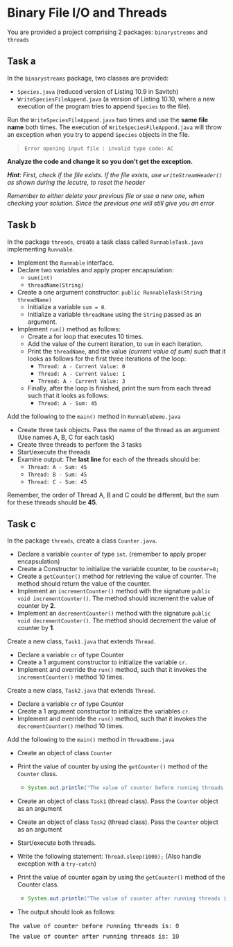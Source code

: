 # Binary File I/O and Threads

You are provided a project comprising 2 packages: `binarystreams` and `threads`

## Task a

In the `binarystreams` package, two classes are provided:

- `Species.java` (reduced version of Listing 10.9 in Savitch) 
- `WriteSpeciesFileAppend.java` (a version of Listing 10.10, where a new execution of the program tries to append `Species` to the file). 

Run the `WriteSpeciesFileAppend.java` two times and use the **same file name** both times. The execution of `WriteSpeciesFileAppend.java` will throw an exception when you try to append `Species` objects in the file.

> `Error opening input file : invalid type code: AC`

**Analyze the code and change it so you don’t get the exception.**

***Hint***: *First, check if the file exists. If the file exists, use `writeStreamHeader()` as shown during the lecutre, to reset the header*

*Remember to either delete your previous file or use a new one, when checking your solution. Since the previous one will still give you an error*

## Task b

In the package `threads`, create a task class called `RunnableTask.java` implementing `Runnable`.

- Implement the `Runnable` interface.
- Declare two variables and apply proper encapsulation:
  -  `sum(int)`
  - `threadName(String)`
- Create a one argument constructor: `public RunnableTask(String threadName)`
  - Initialize a variable `sum = 0`.
  - Initialize a variable `threadName` using the `String` passed as an argument.
- Implement `run()` method as follows:
  - Create a for loop that executes 10 times.
  - Add the value of the current iteration, to `sum` in each iteration.
  - Print the `threadName`, and the value *(current value of sum)* such that it looks as follows for the first three iterations of the loop:
    - `Thread: A - Current Value: 0`
    - `Thread: A - Current Value: 1`
    - `Thread: A - Current Value: 3`
  - Finally, after the loop is finished, print the sum from each thread such that it looks as follows: 
    - `Thread: A - Sum: 45`



Add the following to the `main()` method in `RunnableDemo.java`
- Create three task objects. Pass the name of the thread as an argument (Use names A, B, C for each task)
- Create three threads to perform the 3 tasks
- Start/execute the threads
- Examine output: The **last line** for each of the threads should be:
  - `Thread: A - Sum: 45`
  - `Thread: B - Sum: 45`
  - `Thread: C - Sum: 45`

Remember, the order of Thread A, B and C could be different, but the sum for these threads should be **45**.

## Task c

In the package `threads`, create a class `Counter.java`.

- Declare a variable `counter` of type `int`. (remember to apply proper encapsulation)
- Create a Constructor to initialize the variable counter, to be `counter=0;`
- Create a `getCounter()` method for retrieving the value of counter. The method should return the value of the counter.
- Implement an `incrementCounter()` method with the signature `public void incrementCounter()`. The method should increment the value of counter by **2**.
- Implement an `decrementCounter()` method with the signature `public void decrementCounter()`. The method should decrement the value of counter by **1**.



Create a new class, `Task1.java` that extends `Thread`.

- Declare a variable `cr` of type Counter
- Create a 1 argument constructor to initialize the variable `cr`.
- Implement and override the `run()` method, such that it invokes the `incrementCounter()` method 10 times.



Create a new class, `Task2.java`  that extends `Thread`.

- Declare a variable `cr` of type Counter
- Create a 1 argument constructor to initialize the variables `cr`.
- Implement and override the `run()` method, such that it invokes the `decrementCounter()` method 10 times.



Add the following to the `main()` method in `ThreadDemo.java`

- Create an object of class `Counter`

- Print the value of counter by using the `getCounter()` method of the `Counter` class.

  - ```java
    System.out.println("The value of counter before running threads is: " + counter.getCounter());
    ```

- Create an object of class `Task1` (thread class). Pass the `Counter` object as an argument

- Create an object of class `Task2` (thread class). Pass the `Counter` object as an argument

- Start/execute both threads.

- Write the following statement: `Thread.sleep(1000);` (Also handle exception with a `try-catch`)

- Print the value of counter again by using the `getCounter()` method of the Counter class.

  - ```java
    System.out.println("The value of counter after running threads is: " + counter.getCounter());
    ```

- The output should look as follows:

![output2](assets/output.PNG)
